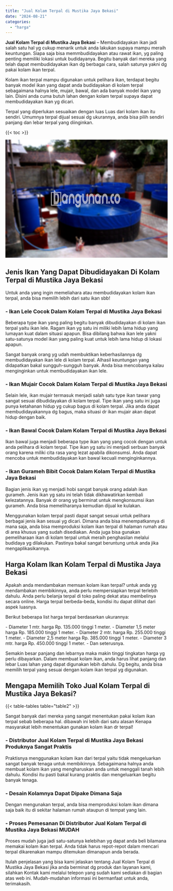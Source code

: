 ```yaml
---
title: "Jual Kolam Terpal di Mustika Jaya Bekasi"
date: "2024-08-21"
categories: 
  - "harga"
---
```


**Jual Kolam Terpal di Mustika Jaya Bekasi** – Membudidayakan ikan jadi salah satu hal yg cukup menarik untuk anda lakukan supaya mampu meraih keuntungan. Siapa saja bisa memmbudidayakan atau rawat ikan, yg paling penting memiliki lokasi untuk budidayanya. Begitu banyak dari mereka yang telah dapat membudidayakan ikan dg berbagai cara, salah satunya yakni dg pakai kolam ikan terpal.

Kolam ikan terpal mampu digunakan untuk pelihara ikan, terdapat begitu banyak model ikan yang dapat anda budidayakan di kolam terpal sebagaimana halnya lele, mujair, bawal, dan ada banyak model ikan yang lain. Disini anda cuma butuh lahan dengan kolam terpal supaya dapat membudidayakan ikan yg dicari.

Terpal yang diperlukan sesuaikan dengan luas Luas dari kolam ikan itu sendiri. Umumnya terpal dijual sesuai dg ukurannya, anda bisa pilih sendiri panjang dan lebar terpal yang diinginkan.

{{< toc >}}

![Jual Kolam Terpal di Mustika Jaya Bekasi](/images/jual-kolam-terpal-32.png)

## Jenis Ikan Yang Dapat Dibudidayakan Di Kolam Terpal di Mustika Jaya Bekasi

Untuk anda yang ingin memeliahara atau membudidayakan kolam ikan terpal, anda bisa memilih lebih dari satu ikan sbb!

### \- Ikan Lele Cocok Dalam Kolam Terpal di Mustika Jaya Bekasi

Beberapa type ikan yang paling begitu banyak dibudidayakan di kolam ikan terpal yaitu ikan lele. Ragam ikan yg satu ini miliki lebih lama hidup yang lumayan kuat dalam situasi apapun. Bisa dibilang bahwa ikan lele yakni satu-satunya model ikan yang paling kuat untuk lebih lama hidup di lokasi apapun.

Sangat banyak orang yg udah membuktikan keberhasilannya dg membudidayakan ikan lele di kolam terpal. Alhasil keuntungan yang didapatkan bakal sungguh-sungguh banyak. Anda bisa mencobanya kalau menginginkan untuk membudidayakan ikan lele.

### \- Ikan Mujair Cocok Dalam Kolam Terpal di Mustika Jaya Bekasi

Selain lele, ikan mujair termasuk menjadi salah satu type ikan tawar yang sangat sesuai dibudidayakan di kolam terpal. Tipe ikan yang satu ini juga punya ketahanan hidup yg cukup bagus di kolam terpal. Jika anda dapat membudidayakannya dg bagus, maka situasi dr ikan mujair akan dapat hidup dengan baik.

### \- Ikan Bawal Cocok Dalam Kolam Terpal di Mustika Jaya Bekasi

Ikan bawal juga menjadi beberapa type ikan yang yang cocok dengan untuk anda pelihara di kolam terpal. Tipe ikan yg satu ini menjadi serbuan banyak orang karena miliki cita rasa yang lezat apabila dikonsumsi. Anda dapat mencoba untuk membudidayakan kan bawal kecuali menginginkannya.

### \- Ikan Gurameh Bibit Cocok Dalam Kolam Terpal di Mustika Jaya Bekasi

Bagian jenis ikan yg menjadi hobi sangat banyak orang adalah ikan gurameh. Jenis ikan yg satu ini telah tidak dikhawatirkan kembali kelezatannya. Banyak dr orang yg berminat untuk mengkonsumsi ikan gurameh. Anda bisa memeliharanya kemudian dijual ke kulakan.

Menggunakan kolam terpal pasti dapat sangat sesuai untuk pelihara berbagai jenis ikan sesuai yg dicari. Dimana anda bisa menempatkannya di mana saja, anda bisa memproduksi kolam ikan terpal di halaman rumah atau di area khusus yang sudah disediakan. Anda juga bisa gunakan pemeliharaan ikan di kolam terpal untuk meraih penghasilan melalui budidaya yg dilakukan. Pastinya bakal sangat beruntung untuk anda jika mengaplikasikannya.

## Harga Kolam Ikan Kolam Terpal di Mustika Jaya Bekasi

Apakah anda mendambakan memsan kolam ikan terpal? untuk anda yg mendambakan membikinnya, anda perlu mempersiapkan terpal terlebih dahulu. Anda perlu belanja terpal di toko paling dekat atau membelinya secara online. Harga terpal berbeda-beda, kondisi itu dapat dilihat dari aspek luasnya.

Berikut beberapa list harga terpal berdasarkan ukurannya:

\- Diameter 1 mtr. harga Rp. 135.000 tinggi 1 meter. - Diameter 1,5 meter harga Rp. 185.000 tinggi 1 meter. - Diameter 2 mtr. harga Rp. 255.000 tinggi 1 meter. - Diameter 2,5 meter harga Rp. 385.000 tinggi 1 meter. - Diameter 3 mtr. harga Rp. 450.000 tinggi 1 meter. - Dan seterusnya.

Semakin besar panjang dan lebarnya maka makin tinggi tingkatan harga yg perlu dibayarkan. Dalam membuat kolam ikan, anda harus lihat panjang dan lebar Luas lahan yang dapat digunakan lebih dahulu. Dg begitu, anda bisa memilih terpal yang sesuai dengan kolam ikan terpal yg digunakan.

## Mengapa Memilih Toko Jual Kolam Terpal di Mustika Jaya Bekasi?

{{< table-tables table="table2" >}}

Sangat banyak dari mereka yang sangat menentukan pakai kolam ikan terpal sebab beberapa hal. dibawah ini lebih dari satu alasan Kenapa masyarakat lebih menentukan gunakan kolam ikan dr terpal!

### \- Distributor Jual Kolam Terpal di Mustika Jaya Bekasi Produknya Sangat Praktis

Praktisnya menggunakan kolam ikan dari terpal yaitu tidak mengeluarkan sangat banyak tenaga untuk membikinnya. Sebagaimana halnya anda membuat kolam ikan yang mengharuskan anda untuk menggali tanah lebih dahulu. Kondisi itu pasti bakal kurang praktis dan mengeluarkan begitu banyak tenaga.

### \- Desain Kolamnya Dapat Dipake Dimana Saja

Dengan mengunakan terpal, anda bisa memproduksi kolam ikan dimana saja baik itu di sekitar halaman rumah ataupun di tempat yang lain.

### \- Proses Pemesanan Di Distributor Jual Kolam Terpal di Mustika Jaya Bekasi MUDAH

Proses mudah juga jadi satu-satunya kelebihan yg dapat anda beli bilamana memakai kolam ikan terpal. Anda tidak harus repot-repot dalam mencari terpal dikarenakan mampu ditemukan dimanapun anda berada.

Itulah penjelasan yang bisa kami jelaskan tentang Jual Kolam Terpal di Mustika Jaya Bekasi jika anda berminat dg produk dan layanan kami, silahkan Kontak kami melalui telepon yang sudah kami sediakan di bagian atas web ini. Mudah-mudahan informasi ini bermanfaat untuk anda, terimakasih.
